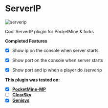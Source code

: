 # ServerIP
![serverip](http://enkiera.co.uk/wp-content/uploads/2015/09/ip_icon.png)


Cool ServerIP plugin for PocketMine & forks

**Completed Features**
- [x] Show ip on the console when server starts
- [x] Show port on the console when server starts
- [x] Show port and ip when a player do /serverip


**This plugin was tested on:**

- [x] **[PocketMine-MP](https://github.com/PocketMine/PocketMine-MP)**
- [ ] **[ClearSky](https://github.com/ClearSkyTeam/ClearSky)**
- [x] **[Genisys](https://github.com/iTXTech/Genisys)**
